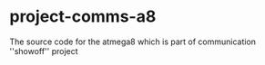 # project-comms-a8
The source code for the atmega8 which is part of communication ''showoff'' project
